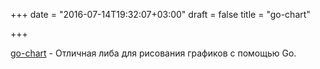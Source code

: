 +++
date = "2016-07-14T19:32:07+03:00"
draft = false
title = "go-chart"

+++

<p><a href="https://github.com/wcharczuk/go-chart">go-chart</a>&nbsp;- Отличная либа для рисования графиков с помощью Go.</p>

